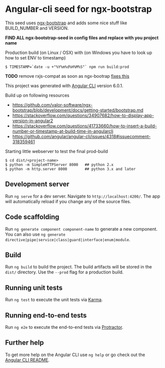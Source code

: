 # Angular-cli seed for ngx-bootstrap

This seed uses [ngx-bootstrap](https://valor-software.com/ngx-bootstrap/) and adds some nice stuff like
BUILD_NUMBER and VERSION.

**FIND ALL ngx-bootstrap-seed in config files and replace with you project name**

Production build (on Linux / OSX) with (on Windows you have to look up how to set ENV to timestamp)

```
$ TIMESTAMP=`date -u +"%Y%m%d%H%M%S"` npm run build:prod
```

**TODO** remove rxjs-compat as soon as ngx-bootrap [fixes this](https://github.com/valor-software/ngx-bootstrap/issues/4308)

This project was generated with [Angular CLI](https://github.com/angular/angular-cli) version 6.0.1.

Build up on following resources
- https://github.com/valor-software/ngx-bootstrap/blob/development/docs/getting-started/bootstrap.md
- https://stackoverflow.com/questions/34907682/how-to-display-app-version-in-angular2
- https://stackoverflow.com/questions/41733660/how-to-insert-a-build-number-or-timestamp-at-build-time-in-angularcli
- https://github.com/angular/angular-cli/issues/4318#issuecomment-318359461

Starting little webserver to test the final prod-build

```
$ cd dist/<project-name>
$ python -m SimpleHTTPServer 8000   ## python 2.x
$ python -m http.server 8000        ## python 3.x and later
```

## Development server

Run `ng serve` for a dev server. Navigate to `http://localhost:4200/`. The app will automatically reload if you change any of the source files.

## Code scaffolding

Run `ng generate component component-name` to generate a new component. You can also use `ng generate directive|pipe|service|class|guard|interface|enum|module`.

## Build

Run `ng build` to build the project. The build artifacts will be stored in the `dist/` directory. Use the `--prod` flag for a production build.

## Running unit tests

Run `ng test` to execute the unit tests via [Karma](https://karma-runner.github.io).

## Running end-to-end tests

Run `ng e2e` to execute the end-to-end tests via [Protractor](http://www.protractortest.org/).

## Further help

To get more help on the Angular CLI use `ng help` or go check out the [Angular CLI README](https://github.com/angular/angular-cli/blob/master/README.md).
